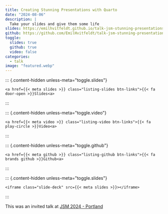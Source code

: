 ```yaml
---
title: Creating Stunning Presentations with Quarto
date: "2024-08-06"
description: |
  Take your slides and give them some life
slides: https://emilhvitfeldt.github.io/talk-jsm-stunning-presentations/
github: https://github.com/EmilHvitfeldt/talk-jsm-stunning-presentations
toggle:
  slides: true
  github: true
  video: false
categories:
  - talk
image: "featured.webp"
---
```





::: {.content-hidden unless-meta="toggle.slides"}



```{=html}
<a href={{< meta slides >}} class="listing-slides btn-links">{{< fa door-open >}}Slides<a>
```



:::

::: {.content-hidden unless-meta="toggle.video"}



```{=html}
<a href={{< meta video >}} class="listing-video btn-links">{{< fa play-circle >}}Video<a>
```



:::

::: {.content-hidden unless-meta="toggle.github"}



```{=html}
<a href={{< meta github >}} class="listing-github btn-links">{{< fa brands github >}}Github<a>
```



:::

::: {.content-hidden unless-meta="toggle.slides"}



```{=html}
<iframe class="slide-deck" src={{< meta slides >}}></iframe>
```



:::



This was an invited talk at [JSM 2024 - Portland](https://ww3.aievolution.com/JSMAnnual2024/Events/viewEv?ev=1493)
